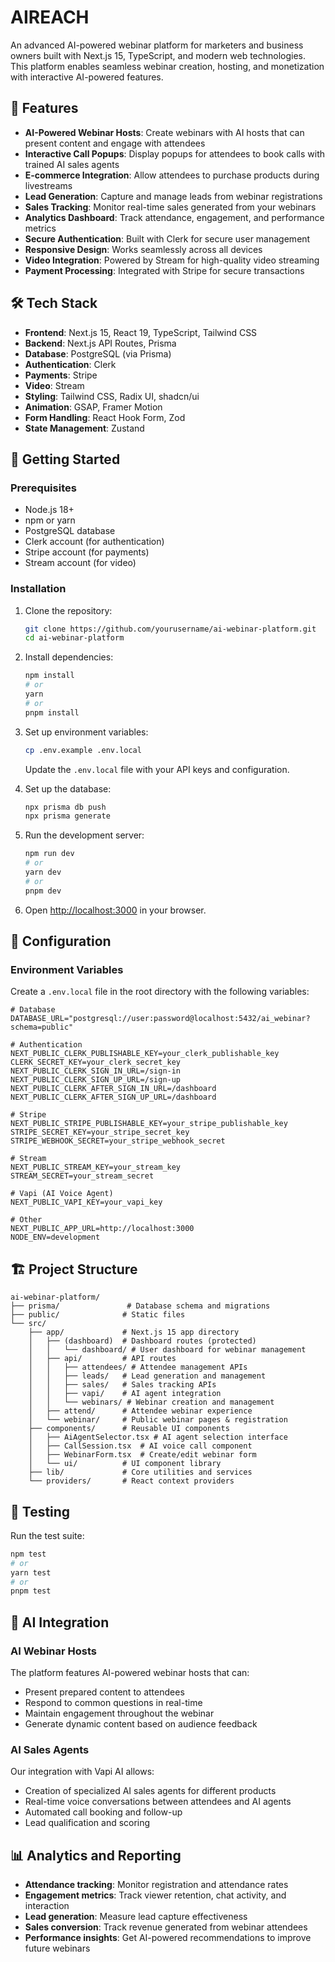 # AIREACH

An advanced AI-powered webinar platform for marketers and business owners built with Next.js 15, TypeScript, and modern web technologies. This platform enables seamless webinar creation, hosting, and monetization with interactive AI-powered features.

## 🚀 Features

- **AI-Powered Webinar Hosts**: Create webinars with AI hosts that can present content and engage with attendees
- **Interactive Call Popups**: Display popups for attendees to book calls with trained AI sales agents
- **E-commerce Integration**: Allow attendees to purchase products during livestreams
- **Lead Generation**: Capture and manage leads from webinar registrations
- **Sales Tracking**: Monitor real-time sales generated from your webinars
- **Analytics Dashboard**: Track attendance, engagement, and performance metrics
- **Secure Authentication**: Built with Clerk for secure user management
- **Responsive Design**: Works seamlessly across all devices
- **Video Integration**: Powered by Stream for high-quality video streaming
- **Payment Processing**: Integrated with Stripe for secure transactions

## 🛠️ Tech Stack

- **Frontend**: Next.js 15, React 19, TypeScript, Tailwind CSS
- **Backend**: Next.js API Routes, Prisma
- **Database**: PostgreSQL (via Prisma)
- **Authentication**: Clerk
- **Payments**: Stripe
- **Video**: Stream
- **Styling**: Tailwind CSS, Radix UI, shadcn/ui
- **Animation**: GSAP, Framer Motion
- **Form Handling**: React Hook Form, Zod
- **State Management**: Zustand

## 🚀 Getting Started

### Prerequisites

- Node.js 18+
- npm or yarn
- PostgreSQL database
- Clerk account (for authentication)
- Stripe account (for payments)
- Stream account (for video)

### Installation

1. Clone the repository:
   ```bash
   git clone https://github.com/yourusername/ai-webinar-platform.git
   cd ai-webinar-platform
   ```

2. Install dependencies:
   ```bash
   npm install
   # or
   yarn
   # or
   pnpm install
   ```

3. Set up environment variables:
   ```bash
   cp .env.example .env.local
   ```
   Update the `.env.local` file with your API keys and configuration.

4. Set up the database:
   ```bash
   npx prisma db push
   npx prisma generate
   ```

5. Run the development server:
   ```bash
   npm run dev
   # or
   yarn dev
   # or
   pnpm dev
   ```

6. Open [http://localhost:3000](http://localhost:3000) in your browser.

## 🔧 Configuration

### Environment Variables

Create a `.env.local` file in the root directory with the following variables:

```env
# Database
DATABASE_URL="postgresql://user:password@localhost:5432/ai_webinar?schema=public"

# Authentication
NEXT_PUBLIC_CLERK_PUBLISHABLE_KEY=your_clerk_publishable_key
CLERK_SECRET_KEY=your_clerk_secret_key
NEXT_PUBLIC_CLERK_SIGN_IN_URL=/sign-in
NEXT_PUBLIC_CLERK_SIGN_UP_URL=/sign-up
NEXT_PUBLIC_CLERK_AFTER_SIGN_IN_URL=/dashboard
NEXT_PUBLIC_CLERK_AFTER_SIGN_UP_URL=/dashboard

# Stripe
NEXT_PUBLIC_STRIPE_PUBLISHABLE_KEY=your_stripe_publishable_key
STRIPE_SECRET_KEY=your_stripe_secret_key
STRIPE_WEBHOOK_SECRET=your_stripe_webhook_secret

# Stream
NEXT_PUBLIC_STREAM_KEY=your_stream_key
STREAM_SECRET=your_stream_secret

# Vapi (AI Voice Agent)
NEXT_PUBLIC_VAPI_KEY=your_vapi_key

# Other
NEXT_PUBLIC_APP_URL=http://localhost:3000
NODE_ENV=development
```

## 🏗️ Project Structure

```
ai-webinar-platform/
├── prisma/               # Database schema and migrations
├── public/              # Static files
└── src/
    ├── app/             # Next.js 15 app directory
    │   ├── (dashboard)  # Dashboard routes (protected)
    │   │   └── dashboard/ # User dashboard for webinar management
    │   ├── api/         # API routes
    │   │   ├── attendees/ # Attendee management APIs
    │   │   ├── leads/   # Lead generation and management
    │   │   ├── sales/   # Sales tracking APIs
    │   │   ├── vapi/    # AI agent integration
    │   │   └── webinars/ # Webinar creation and management
    │   ├── attend/      # Attendee webinar experience
    │   └── webinar/     # Public webinar pages & registration
    ├── components/      # Reusable UI components
    │   ├── AiAgentSelector.tsx # AI agent selection interface
    │   ├── CallSession.tsx  # AI voice call component
    │   ├── WebinarForm.tsx  # Create/edit webinar form
    │   └── ui/          # UI component library
    ├── lib/             # Core utilities and services
    └── providers/       # React context providers
```

## 🧪 Testing

Run the test suite:

```bash
npm test
# or
yarn test
# or
pnpm test
```

## 🤖 AI Integration

### AI Webinar Hosts

The platform features AI-powered webinar hosts that can:

- Present prepared content to attendees
- Respond to common questions in real-time
- Maintain engagement throughout the webinar
- Generate dynamic content based on audience feedback

### AI Sales Agents

Our integration with Vapi AI allows:

- Creation of specialized AI sales agents for different products
- Real-time voice conversations between attendees and AI agents
- Automated call booking and follow-up
- Lead qualification and scoring

## 📊 Analytics and Reporting

- **Attendance tracking**: Monitor registration and attendance rates
- **Engagement metrics**: Track viewer retention, chat activity, and interaction
- **Lead generation**: Measure lead capture effectiveness
- **Sales conversion**: Track revenue generated from webinar attendees
- **Performance insights**: Get AI-powered recommendations to improve future webinars
